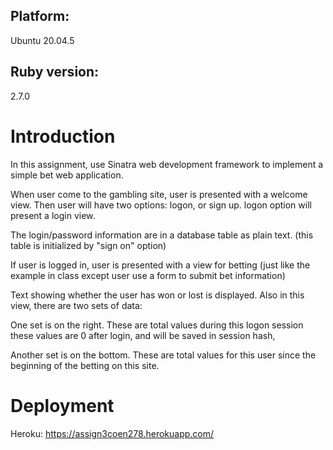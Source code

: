 

## Platform: 
Ubuntu 20.04.5
## Ruby version: 
2.7.0
# Introduction
In this assignment, use Sinatra web development framework to implement a simple bet web
application.

When user come to the gambling site, user is presented with a welcome view.
Then user will have two options: logon, or sign up.
logon option will present a login view.

The login/password information are in a database table as plain text.
(this table is initialized by "sign on" option)

If user is logged in, user is presented with a view for betting (just like the example in class
except user use a form to submit bet information)

Text showing whether the user has won or lost is displayed.
Also in this view, there are two sets of data:

One set is on the right. These are total values during this logon session
these values are 0 after login, and will be saved in session hash,

Another set is on the bottom. These are total values for this user since the beginning of the
betting on this site.

# Deployment
Heroku: https://assign3coen278.herokuapp.com/
